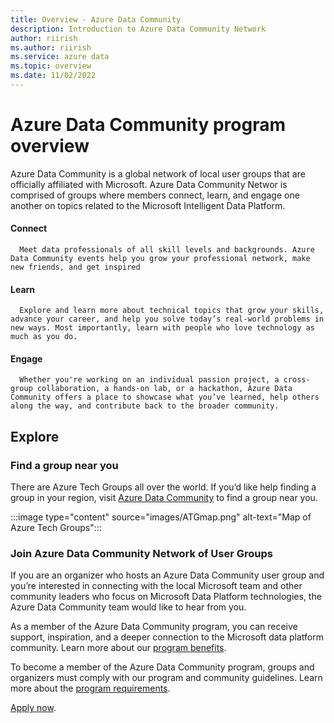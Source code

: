 ```yaml
---
title: Overview - Azure Data Community
description: Introduction to Azure Data Community Network
author: riirish
ms.author: riirish
ms.service: azure data
ms.topic: overview
ms.date: 11/02/2022
---
```


# Azure Data Community program overview

Azure Data Community is a global network of local user groups that are officially affiliated with Microsoft. Azure Data Community Networ is comprised of groups where members connect, learn, and engage one another on topics related to the Microsoft Intelligent Data Platform.

####      **Connect**

      Meet data professionals of all skill levels and backgrounds. Azure Data Community events help you grow your professional network, make new friends, and get inspired

 ####     **Learn**

      Explore and learn more about technical topics that grow your skills, advance your career, and help you solve today’s real-world problems in new ways. Most importantly, learn with people who love technology as much as you do.


####      **Engage**

      Whether you're working on an individual passion project, a cross-group collaboration, a hands-on lab, or a hackathon, Azure Data Community offers a place to showcase what you’ve learned, help others along the way, and contribute back to the broader community.

## Explore

### Find a group near you

There are Azure Tech Groups all over the world. If you’d like help finding a group in your region, visit [Azure Data Community](https://aka.ms/datacommunity) to find a group near you.

:::image type="content" source="images/ATGmap.png" alt-text="Map of Azure Tech Groups":::

### Join Azure Data Community Network of User Groups

If you are an organizer who hosts an Azure Data Community user group and you’re interested in connecting with the local Microsoft team and other community leaders who focus on Microsoft Data Platform technologies, the Azure Data Community team would like to hear from you.

As a member of the Azure Data Community program, you can receive support, inspiration, and a deeper connection to the Microsoft data platform community. Learn more about our [program benefits](program-guide.md#program-benefits).

To become a member of the Azure Data Community program, groups and organizers must comply with our program and community guidelines. Learn more about the [program requirements](program-guide.md#program-requirements).

[Apply now](https://aka.ms/DataCommunityApply).
